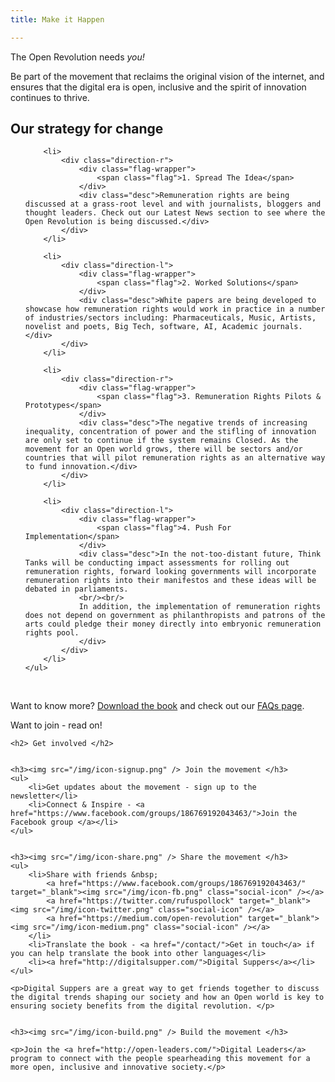 ```yaml
---
title: Make it Happen

---
```

The Open Revolution needs _you!_

Be part of the movement that reclaims the original vision of the internet, and ensures that the digital era is open, inclusive and the spirit of innovation continues to thrive.

## Our strategy for change

<div class="our-strategy">
    <ul class="timeline">

        <li>
            <div class="direction-r">
                <div class="flag-wrapper">
                    <span class="flag">1. Spread The Idea</span>
                </div>
                <div class="desc">Remuneration rights are being discussed at a grass-root level and with journalists, bloggers and thought leaders. Check out our Latest News section to see where the Open Revolution is being discussed.</div>
            </div>
        </li>
    
        <li>
            <div class="direction-l">
                <div class="flag-wrapper">
                    <span class="flag">2. Worked Solutions</span>
                </div>
                <div class="desc">White papers are being developed to showcase how remuneration rights would work in practice in a number of industries/sectors including: Pharmaceuticals, Music, Artists, novelist and poets, Big Tech, software, AI, Academic journals.</div>
            </div>
        </li>

        <li>
            <div class="direction-r">
                <div class="flag-wrapper">
                    <span class="flag">3. Remuneration Rights Pilots & Prototypes</span>
                </div>
                <div class="desc">The negative trends of increasing inequality, concentration of power and the stifling of innovation are only set to continue if the system remains Closed. As the movement for an Open world grows, there will be sectors and/or countries that will pilot remuneration rights as an alternative way to fund innovation.</div>
            </div>
        </li>

        <li>
            <div class="direction-l">
                <div class="flag-wrapper">
                    <span class="flag">4. Push For Implementation</span>
                </div>
                <div class="desc">In the not-too-distant future, Think Tanks will be conducting impact assessments for rolling out remuneration rights, forward looking governments will incorporate remuneration rights into their manifestos and these ideas will be debated in parliaments.
                <br/><br/>
                In addition, the implementation of remuneration rights does not depend on government as philanthropists and patrons of the arts could pledge their money directly into embryonic remuneration rights pool.
                </div>
            </div>
        </li>
    </ul>
</div>


<br/>

Want to know more? <a href="/#get-this-book/" class="button btn-small btn-yellow" id="makeit-btn">Download the book</a> and check out our [FAQs page](/faqs/).

Want to join - read on!

<div class="getinvolved">
    
    <h2> Get involved </h2>


    <h3><img src="/img/icon-signup.png" /> Join the movement </h3>
    <ul>
        <li>Get updates about the movement - sign up to the newsletter</li>
        <li>Connect & Inspire - <a href="https://www.facebook.com/groups/186769192043463/">Join the Facebook group </a></li>
    </ul>

    
    <h3><img src="/img/icon-share.png" /> Share the movement </h3>
    <ul>
        <li>Share with friends &nbsp; 
            <a href="https://www.facebook.com/groups/186769192043463/" target="_blank"><img src="/img/icon-fb.png" class="social-icon" /></a>  
            <a href="https://twitter.com/rufuspollock" target="_blank"><img src="/img/icon-twitter.png" class="social-icon" /></a>
            <a href="https://medium.com/open-revolution" target="_blank"><img src="/img/icon-medium.png" class="social-icon" /></a>
        </li>
        <li>Translate the book - <a href="/contact/">Get in touch</a> if you can help translate the book into other languages</li>
        <li><a href="http://digitalsupper.com/">Digital Suppers</a></li>
    </ul>

    <p>Digital Suppers are a great way to get friends together to discuss the digital trends shaping our society and how an Open world is key to ensuring society benefits from the digital revolution. </p>

    
    <h3><img src="/img/icon-build.png" /> Build the movement </h3>

    <p>Join the <a href="http://open-leaders.com/">Digital Leaders</a> program to connect with the people spearheading this movement for a more open, inclusive and innovative society.</p>
</div>